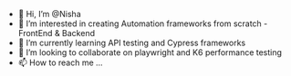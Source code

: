 - 👋 Hi, I’m @Nisha
- 👀 I’m interested in creating Automation frameworks from scratch - FrontEnd & Backend
- 🌱 I’m currently learning API testing and Cypress frameworks
- 💞️ I’m looking to collaborate on playwright and K6 performance testing
- 📫 How to reach me ...

<!---
Nishanthichezhian/Nishanthichezhian is a ✨ special ✨ repository because its `README.md` (this file) appears on your GitHub profile.
You can click the Preview link to take a look at your changes.
--->

